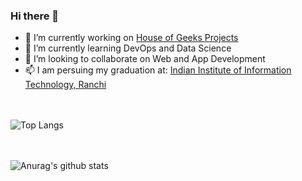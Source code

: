 ### Hi there 👋

- 🔭 I’m currently working on [House of Geeks Projects](https://github.com/houseofgeeks)
- 🌱 I’m currently learning DevOps and Data Science
- 👯 I’m looking to collaborate on Web and App Development
- 📫 I am persuing my graduation at: [Indian Institute of Information Technology, Ranchi](iiitranchi.ac.in)

<br><br>
![Top Langs](https://github-readme-stats.vercel.app/api/top-langs/?username=prskid1000&show_icons=true&theme=radical&layout=compact&langs_count=8)

<br><br>
![Anurag's github stats](https://github-readme-stats.vercel.app/api?username=prskid1000&show_icons=true&theme=radical)

